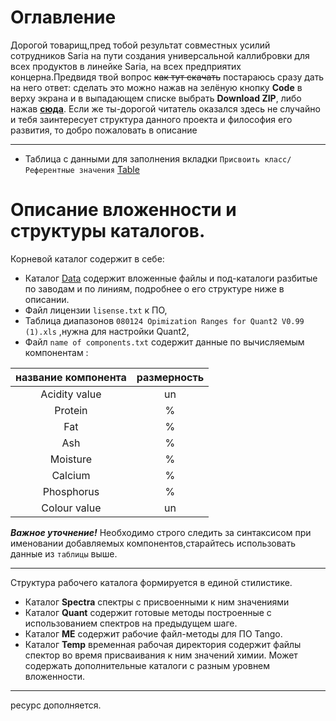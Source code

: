 # Оглавление
Дорогой товарищ,пред тобой результат совместных усилий сотрудников Saria на пути создания универсальной каллибровки для всех продуктов в линейке Saria, на всех предприятих концерна.Предвидя твой вопрос ~~как тут скачать~~ постараюсь сразу дать на него  ответ: сделать это можно нажав на зелёную кнопку **Code** в верху экрана и в выпадающем списке выбрать **Download ZIP**, либо нажав [**сюда**](https://github.com/lalastepaska/Bruker/archive/master.zip). Если же ты-дорогой читатель оказался здесь не случайно и тебя заинтересует структура данного проекта и философия его развития, то добро пожаловать в описание 
____
- Таблица с данными для заполнения вкладки `Присвоить класс/Референтные значения`  [Table](https://docs.google.com/spreadsheets/d/12_98MNSLLeU78ZmjZKIrHfedY72izdaxoHMGJaDFM5U/edit?usp=sharing)
# Описание вложенности и структуры каталогов.
Корневой каталог содержит в себе:


- Каталог [Data](https://github.com/lalastepaska/Bruker/tree/master/Data) содержит вложенные файлы и под-каталоги разбитые по заводам и по линиям, подробнее о его структуре ниже в описании.
- Файл лицензии `lisense.txt` к ПО,
- Таблица диапазонов `080124 Opimization Ranges for Quant2 V0.99 (1).xls`
,нужна для настройки Quant2,
- Файл `name of components.txt` содержит данные по вычисляемым компонентам :

| название компонента  | размерность |
| :------------------: | :---------: |
|Acidity value|un |
|Protein|%|
|Fat|%|
|Ash|%|
|Moisture|%|
|Calcium|%|
|Phosphorus|%|
|Colour value|un|

***Важное уточнение!***
Необходимо строго следить за синтаксисом при именовании добавляемых компонентов,старайтесь использовать  данные из `таблицы` выше.
____
Структура рабочего каталога формируется в  единой стилистике. 
- Каталог **Spectra** спектры с  присвоенными к ним значениями
- Каталог **Quant** содержит готовые методы построенные с использованием спектров на предыдущем шаге.
- Каталог **ME** содержит рабочие файл-методы для  ПО Tango.
- Каталог **Temp** временная рабочая директория содержит файлы спектор во время присваивания к ним значений химии. Может содержать дополнительные каталоги с разным уровнем вложенности.

____
ресурс дополняется.
